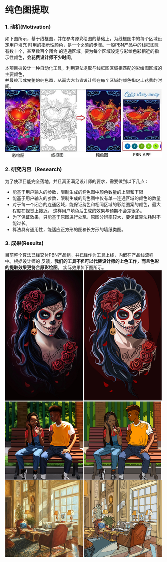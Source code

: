 # 纯色图提取

### 1. 动机(Motivation)
如下图所示，基于线框图，并在参考原彩绘图的基础上，为线框图中的每个区域设定用户填充
时用的指示性颜色，是一个必须的步骤。一般PBN产品中的线框图具有数十个，甚至数百个闭合
的连通区域。要为每个区域设定与彩绘色彩相近的指示性颜色，**会花费设计师不少时间**。

本项目拟设计一种自动化工具，利用算法提取与线框图区域相匹配的彩绘图区域的主要颜色，  
并最终形成完整的纯色图，从而大大节省设计师在每个区域的颜色指定上花费的时间。  
![指示色](https://raw.githubusercontent.com/zjustarstar/dailybreadResearch.github.io/gh-pages/article/product/imgs/clrindicator_flowchart.jpg)

### 2. 研究内容（Research)
为了使项目能完全落地，并且真正满足设计师的要求，需要做到以下几点：
+ 能基于用户输入的参数，限制生成的纯色图中颜色数量的上限和下限
+ 能基于用户输入的参数，限制生成的纯色图中仅有单一连通区域的颜色的数量
+ 对于每一个闭合的连通区域，能保证纯色和相同区域的彩绘图案的颜色，最大程度在视觉上接近。
这样用户填色后生成的效果与预期不会差很多。
+ 为了保证效果，只能基于原图进行处理。原图分辨率较大，要保证算法耗时不能过长。
+ 算法具有通用性，能适应正方形的图和长方形的墙纸类图。

### 3. 成果(Results)
目前整个算法已经交付PBN产品组，并已经作为工具上线，内嵌在产品线流程中。根据设计师的
反馈，**我们的工具不但可以代替设计师的上色工作，而且色彩的提取效果更符合原彩绘图**。
实际效果如下图所示。    
![结果](https://raw.githubusercontent.com/zjustarstar/dailybreadResearch.github.io/gh-pages/article/product/imgs/clrindicator_result1.png)
![结果](https://raw.githubusercontent.com/zjustarstar/dailybreadResearch.github.io/gh-pages/article/product/imgs/clrindicator_result2.png)


